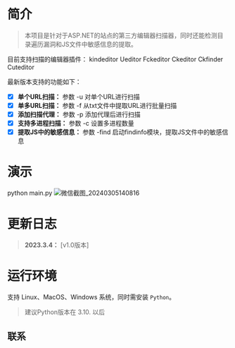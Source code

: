 # 简介

> 本项目是针对于ASP.NET的站点的第三方编辑器扫描器，同时还能检测目录遍历漏洞和JS文件中敏感信息的提取。


目前支持扫描的编辑器插件：
kindeditor  Ueditor  Fckeditor  Ckeditor  Ckfinder  Cuteditor

最新版本支持的功能如下：

- [x] **单个URL扫描：** 参数 -u 对单个URL进行扫描
- [x] **单多URL扫描：** 参数 -f 从txt文件中提取URL进行批量扫描
- [x] **添加扫描代理：** 参数 -p 添加代理后进行扫描
- [x] **支持多进程扫描：** 参数 -c 设置多进程数量
- [x] **提取JS中的敏感信息：** 参数 -find 启动findinfo模块，提取JS文件中的敏感信息

# 演示
python main.py
![微信截图_20240305140816](https://github.com/1723680383/script-scan/assets/120783630/669050f2-c889-40c3-9889-51172ff34452)


# 更新日志

>**2023.3.4：** [v1.0版本]



# 运行环境

支持 Linux、MacOS、Windows 系统，同时需安装 `Python`。
> 建议Python版本在 3.10. 以后



## 联系

